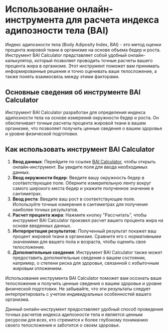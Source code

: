 Использование онлайн-инструмента для расчета индекса адипозности тела (BAI)
===========================================================================

Индекс адипозности тела (Body Adiposity Index, BAI) - это метод оценки процента жировой ткани в организме на основе объема бедер и роста. Инструмент BAI Calculator представляет собой удобный онлайн-калькулятор, который позволяет проводить точные расчеты вашего процента жира в организме. Этот инструмент поможет вам принимать информированные решения и точно оценивать ваше телосложение, а также понять взаимосвязь между этими факторами.

Основные сведения об инструменте BAI Calculator
-----------------------------------------------

Инструмент BAI Calculator разработан для определения индекса адипозности тела на основе измерений окружности бедер и роста. Он обеспечивает точные расчеты процента жировой ткани в вашем организме, что позволяет получить ценные сведения о вашем здоровье и уровне физической подготовки.

Как использовать инструмент BAI Calculator
------------------------------------------

1. **Ввод данных**: Перейдите по ссылке [BAI Calculator](https://www.onlinecalculatorsfree.com/ru/fitness/bai-calculator.html), чтобы открыть онлайн-инструмент. Вы увидите поля для ввода необходимых данных.
2. **Ввод окружности бедер**: Введите вашу окружность бедер в соответствующее поле. Оберните измерительную ленту вокруг самого широкого места бедер и укажите полученное значение в сантиметрах.
3. **Ввод роста**: Введите ваш рост в соответствующее поле. Используйте точные измерения в сантиметрах для получения наиболее точных результатов.
4. **Расчет процента жира**: Нажмите кнопку "Рассчитать", чтобы инструмент BAI Calculator произвел расчет вашего процента жира на основе введенных данных.
5. **Интерпретация результатов**: Полученный результат покажет ваш процент жировой ткани в организме. Сравните его с нормативными значениями для вашего пола и возраста, чтобы оценить свое телосложение.
6. **Дополнительные сведения**: Инструмент BAI Calculator также может предоставить дополнительные сведения о вашем состоянии, например, о степени риска для здоровья, связанной с избыточным жировым отложением.

Использование инструмента BAI Calculator поможет вам осознать ваше телосложение и получить ценные сведения о вашем здоровье и уровне физической подготовки. Не забывайте, что эти результаты следует интерпретировать с учетом индивидуальных особенностей вашего организма.

Данный онлайн-инструмент предоставляет удобный способ проведения точных расчетов индекса адипозности тела и является ценным ресурсом для всех, кто стремится к более глубокому пониманию своего телосложения и заботится о своем здоровье.